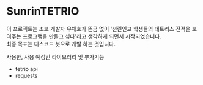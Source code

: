 # SunrinTETRIO

이 프로젝트는 초보 개발자 유채호가 뜬금 없이 '선린인고 학생들의 테트리스 전적을 보여주는 프로그램을 만들고 싶다'라고 생각하게 되면서 시작되었습니다.<br>
최종 목표는 디스코드 봇으로 개발 하는 것입니다.<br>

사용한, 사용 예정인 라이브러리 및 부가기능
<ul>
    <li>tetrio api</li>
    <li>requests</li>
</ul>